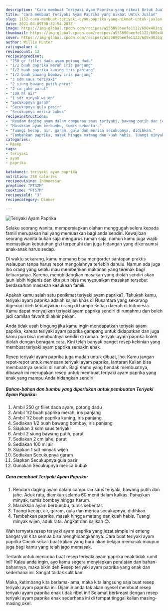 ```yaml
---
description: "Cara membuat Teriyaki Ayam Paprika yang nikmat Untuk Jualan"
title: "Cara membuat Teriyaki Ayam Paprika yang nikmat Untuk Jualan"
slug: 1152-cara-membuat-teriyaki-ayam-paprika-yang-nikmat-untuk-jualan
date: 2021-04-09T00:32:54.207Z
image: https://img-global.cpcdn.com/recipes/a555890beefe1122/680x482cq70/teriyaki-ayam-paprika-foto-resep-utama.jpg
thumbnail: https://img-global.cpcdn.com/recipes/a555890beefe1122/680x482cq70/teriyaki-ayam-paprika-foto-resep-utama.jpg
cover: https://img-global.cpcdn.com/recipes/a555890beefe1122/680x482cq70/teriyaki-ayam-paprika-foto-resep-utama.jpg
author: Willie Hunter
ratingvalue: 4
reviewcount: 12
recipeingredient:
- "250 gr fillet dada ayam potong dadu"
- "1/2 buah paprika merah iris panjang"
- "1/2 buah paprika kuning iris panjang"
- "1/2 buah bawang bombay iris panjang"
- "3 sdm saus teriyaki"
- "2 siung bawang putih parut"
- "2 cm jahe parut"
- "100 ml air"
- "1 sdt minyak wijen"
- "Secukupnya garam"
- "Secukupnya gula pasir"
- "Secukupnya merica bubuk"
recipeinstructions:
- "Rendam daging ayam dalam campuran saus teriyaki, bawang putih dan jahe. Aduk rata, diamkan selama 60 menit dalam kulkas. Panaskan minyak, tumis bombay hingga harum."
- "Masukkan ayam berbumbu, tumis sebentar."
- "Tuangi kecap, air, garam, gula dan merica secukupnya, didihkan."
- "Tambahkan paprika, masak hingga matang dan kuah habis. Tuangi minyak wijen, aduk rata. Angkat dan sajikan 😊."
categories:
- Resep
tags:
- teriyaki
- ayam
- paprika

katakunci: teriyaki ayam paprika 
nutrition: 258 calories
recipecuisine: Indonesian
preptime: "PT32M"
cooktime: "PT57M"
recipeyield: "3"
recipecategory: Dinner

---
```



![Teriyaki Ayam Paprika](https://img-global.cpcdn.com/recipes/a555890beefe1122/680x482cq70/teriyaki-ayam-paprika-foto-resep-utama.jpg)

Selaku seorang wanita, mempersiapkan olahan menggugah selera kepada famili merupakan hal yang memuaskan bagi anda sendiri. Kewajiban seorang  wanita bukan saja mengurus rumah saja, namun kamu juga wajib memastikan kebutuhan gizi terpenuhi dan juga hidangan yang dikonsumsi anak-anak harus sedap.

Di waktu  sekarang, kamu memang bisa mengorder santapan praktis walaupun tanpa harus repot mengolahnya terlebih dahulu. Namun ada juga lho orang yang selalu mau memberikan makanan yang terenak bagi keluarganya. Karena, menghidangkan masakan yang diolah sendiri akan jauh lebih higienis dan kita pun bisa menyesuaikan masakan tersebut berdasarkan masakan kesukaan famili. 



Apakah kamu salah satu penikmat teriyaki ayam paprika?. Tahukah kamu, teriyaki ayam paprika adalah sajian khas di Nusantara yang sekarang digemari oleh kebanyakan orang di hampir setiap daerah di Indonesia. Kamu dapat menyajikan teriyaki ayam paprika sendiri di rumahmu dan boleh jadi camilan favorit di akhir pekan.

Anda tidak usah bingung jika kamu ingin mendapatkan teriyaki ayam paprika, karena teriyaki ayam paprika gampang untuk didapatkan dan juga kamu pun bisa membuatnya sendiri di rumah. teriyaki ayam paprika boleh diolah dengan beragam cara. Kini telah banyak banget resep kekinian yang membuat teriyaki ayam paprika semakin enak.

Resep teriyaki ayam paprika juga mudah untuk dibuat, lho. Kamu jangan repot-repot untuk memesan teriyaki ayam paprika, lantaran Kalian bisa membuatnya sendiri di rumah. Bagi Kamu yang hendak membuatnya, dibawah ini merupakan resep untuk membuat teriyaki ayam paprika yang enak yang mampu Anda hidangkan sendiri.

<!--inarticleads1-->

##### Bahan-bahan dan bumbu yang diperlukan untuk pembuatan Teriyaki Ayam Paprika:

1. Ambil 250 gr fillet dada ayam, potong dadu
1. Ambil 1/2 buah paprika merah, iris panjang
1. Ambil 1/2 buah paprika kuning, iris panjang
1. Sediakan 1/2 buah bawang bombay, iris panjang
1. Siapkan 3 sdm saus teriyaki
1. Ambil 2 siung bawang putih, parut
1. Sediakan 2 cm jahe, parut
1. Sediakan 100 ml air
1. Siapkan 1 sdt minyak wijen
1. Sediakan Secukupnya garam
1. Siapkan Secukupnya gula pasir
1. Gunakan Secukupnya merica bubuk




<!--inarticleads2-->

##### Cara membuat Teriyaki Ayam Paprika:

1. Rendam daging ayam dalam campuran saus teriyaki, bawang putih dan jahe. Aduk rata, diamkan selama 60 menit dalam kulkas. Panaskan minyak, tumis bombay hingga harum.
1. Masukkan ayam berbumbu, tumis sebentar.
1. Tuangi kecap, air, garam, gula dan merica secukupnya, didihkan.
1. Tambahkan paprika, masak hingga matang dan kuah habis. Tuangi minyak wijen, aduk rata. Angkat dan sajikan 😊.




Wah ternyata resep teriyaki ayam paprika yang lezat simple ini enteng banget ya! Kita semua bisa menghidangkannya. Cara buat teriyaki ayam paprika Cocok sekali buat kalian yang baru akan belajar memasak maupun juga bagi kamu yang telah jago memasak.

Tertarik untuk mencoba buat resep teriyaki ayam paprika enak tidak rumit ini? Kalau anda ingin, ayo kamu segera menyiapkan peralatan dan bahan-bahannya, maka bikin deh Resep teriyaki ayam paprika yang enak dan sederhana ini. Sangat taidak sulit kan. 

Maka, ketimbang kita berlama-lama, maka kita langsung saja buat resep teriyaki ayam paprika ini. Dijamin anda tak akan nyesel membuat resep teriyaki ayam paprika enak tidak ribet ini! Selamat berkreasi dengan resep teriyaki ayam paprika enak sederhana ini di tempat tinggal kalian masing-masing,oke!.

